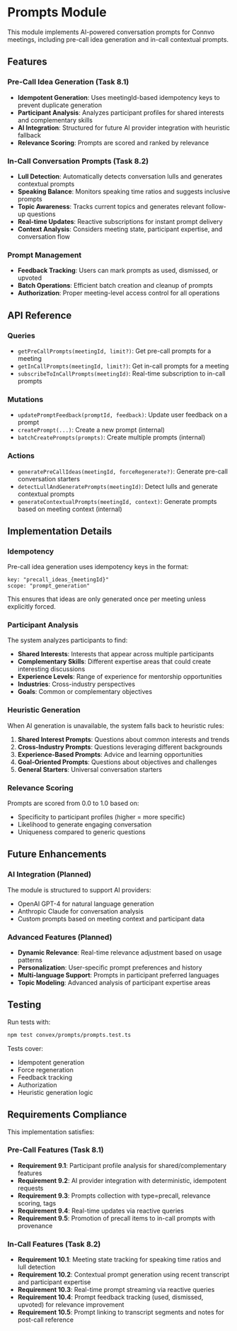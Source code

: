 # Prompts Module

This module implements AI-powered conversation prompts for Connvo meetings, including pre-call idea generation and in-call contextual prompts.

## Features

### Pre-Call Idea Generation (Task 8.1)

- **Idempotent Generation**: Uses meetingId-based idempotency keys to prevent duplicate generation
- **Participant Analysis**: Analyzes participant profiles for shared interests and complementary skills
- **AI Integration**: Structured for future AI provider integration with heuristic fallback
- **Relevance Scoring**: Prompts are scored and ranked by relevance

### In-Call Conversation Prompts (Task 8.2)

- **Lull Detection**: Automatically detects conversation lulls and generates contextual prompts
- **Speaking Balance**: Monitors speaking time ratios and suggests inclusive prompts
- **Topic Awareness**: Tracks current topics and generates relevant follow-up questions
- **Real-time Updates**: Reactive subscriptions for instant prompt delivery
- **Context Analysis**: Considers meeting state, participant expertise, and conversation flow

### Prompt Management

- **Feedback Tracking**: Users can mark prompts as used, dismissed, or upvoted
- **Batch Operations**: Efficient batch creation and cleanup of prompts
- **Authorization**: Proper meeting-level access control for all operations

## API Reference

### Queries

- `getPreCallPrompts(meetingId, limit?)`: Get pre-call prompts for a meeting
- `getInCallPrompts(meetingId, limit?)`: Get in-call prompts for a meeting
- `subscribeToInCallPrompts(meetingId)`: Real-time subscription to in-call prompts

### Mutations

- `updatePromptFeedback(promptId, feedback)`: Update user feedback on a prompt
- `createPrompt(...)`: Create a new prompt (internal)
- `batchCreatePrompts(prompts)`: Create multiple prompts (internal)

### Actions

- `generatePreCallIdeas(meetingId, forceRegenerate?)`: Generate pre-call conversation starters
- `detectLullAndGeneratePrompts(meetingId)`: Detect lulls and generate contextual prompts
- `generateContextualPrompts(meetingId, context)`: Generate prompts based on meeting context (internal)

## Implementation Details

### Idempotency

Pre-call idea generation uses idempotency keys in the format:

```
key: "precall_ideas_{meetingId}"
scope: "prompt_generation"
```

This ensures that ideas are only generated once per meeting unless explicitly forced.

### Participant Analysis

The system analyzes participants to find:

- **Shared Interests**: Interests that appear across multiple participants
- **Complementary Skills**: Different expertise areas that could create interesting discussions
- **Experience Levels**: Range of experience for mentorship opportunities
- **Industries**: Cross-industry perspectives
- **Goals**: Common or complementary objectives

### Heuristic Generation

When AI generation is unavailable, the system falls back to heuristic rules:

1. **Shared Interest Prompts**: Questions about common interests and trends
2. **Cross-Industry Prompts**: Questions leveraging different backgrounds
3. **Experience-Based Prompts**: Advice and learning opportunities
4. **Goal-Oriented Prompts**: Questions about objectives and challenges
5. **General Starters**: Universal conversation starters

### Relevance Scoring

Prompts are scored from 0.0 to 1.0 based on:

- Specificity to participant profiles (higher = more specific)
- Likelihood to generate engaging conversation
- Uniqueness compared to generic questions

## Future Enhancements

### AI Integration (Planned)

The module is structured to support AI providers:

- OpenAI GPT-4 for natural language generation
- Anthropic Claude for conversation analysis
- Custom prompts based on meeting context and participant data

### Advanced Features (Planned)

- **Dynamic Relevance**: Real-time relevance adjustment based on usage patterns
- **Personalization**: User-specific prompt preferences and history
- **Multi-language Support**: Prompts in participant preferred languages
- **Topic Modeling**: Advanced analysis of participant expertise areas

## Testing

Run tests with:

```bash
npm test convex/prompts/prompts.test.ts
```

Tests cover:

- Idempotent generation
- Force regeneration
- Feedback tracking
- Authorization
- Heuristic generation logic

## Requirements Compliance

This implementation satisfies:

### Pre-Call Features (Task 8.1)

- **Requirement 9.1**: Participant profile analysis for shared/complementary features
- **Requirement 9.2**: AI provider integration with deterministic, idempotent requests
- **Requirement 9.3**: Prompts collection with type=precall, relevance scoring, tags
- **Requirement 9.4**: Real-time updates via reactive queries
- **Requirement 9.5**: Promotion of precall items to in-call prompts with provenance

### In-Call Features (Task 8.2)

- **Requirement 10.1**: Meeting state tracking for speaking time ratios and lull detection
- **Requirement 10.2**: Contextual prompt generation using recent transcript and participant expertise
- **Requirement 10.3**: Real-time prompt streaming via reactive queries
- **Requirement 10.4**: Prompt feedback tracking (used, dismissed, upvoted) for relevance improvement
- **Requirement 10.5**: Prompt linking to transcript segments and notes for post-call reference
